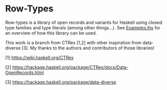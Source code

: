 Row-Types
=======

Row-types is a library of open records and variants for Haskell using closed
type families and type literals (among other things...).
See [Examples.lhs](https://raw.githubusercontent.com/target/row-types/master/Examples.lhs)
for an overview of how this library can be used.

This work is a branch from CTRex [1,2] with other inspiration from data-diverse [3].
My thanks to the authors and contributors of those libraries!

[1] https://wiki.haskell.org/CTRex

[2] https://hackage.haskell.org/package/CTRex/docs/Data-OpenRecords.html

[3] https://hackage.haskell.org/package/data-diverse
